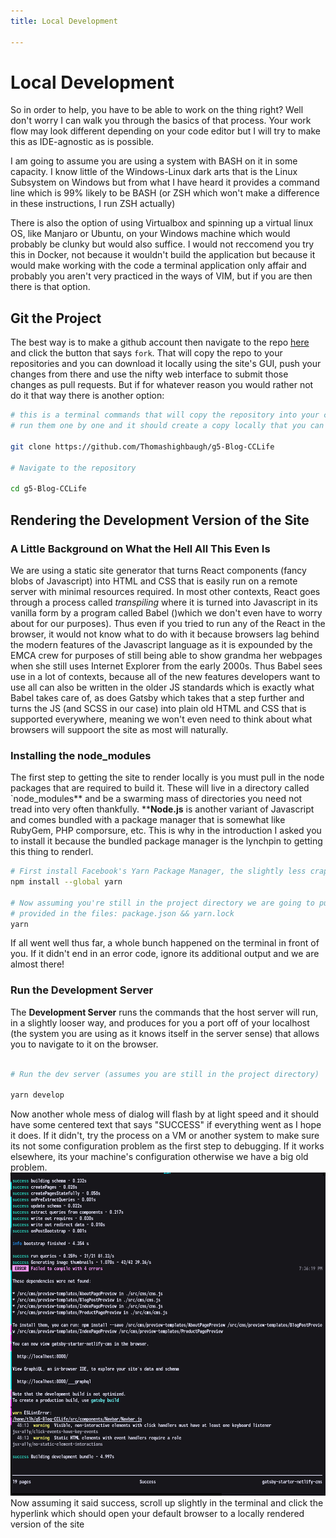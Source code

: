 ```yaml
--- 
title: Local Development 

--- 
```


# Local Development

So in order to help, you have to be able to work on the thing right? Well don't worry I can walk you through the basics of that process. Your work flow may look different depending on your code editor but I will try to make this as IDE-agnostic as is possible.

I am going to assume you are using a system with BASH on it in some capacity. I know little of the Windows-Linux dark arts that is the Linux Subsystem on Windows but from what I have heard it provides a command line which is 99% likely to be BASH (or ZSH which won't make a difference in these instructions, I run ZSH actually)

There is also the option of using Virtualbox and spinning up a virtual linux OS, like Manjaro or Ubuntu, on your Windows machine which would probably be clunky but would also suffice. I would not reccomend you try this in Docker, not because it wouldn't build the application but because it would make working with the code a terminal application only affair and probably you aren't very practiced in the ways of VIM, but if you are then there is that option. 

## Git the Project
The best way is to make a github account then navigate to the repo [here](https://github.com/Thomashighbaugh/g5-Blog-CCLife) and click the button that says `fork`. That will copy the repo to your repositories and you can download it locally using the site's GUI, push your changes from there and use the nifty web interface to submit those changes as pull requests. But if for whatever reason you would rather not do it that way there is another option:

```bash
# this is a terminal commands that will copy the repository into your current directory,
# run them one by one and it should create a copy locally that you can then link to github later

git clone https://github.com/Thomashighbaugh/g5-Blog-CCLife

# Navigate to the repository

cd g5-Blog-CCLife


```

## Rendering the Development Version of the Site

### A Little Background on What the Hell All This Even Is
We are using a static site generator that turns React components (fancy blobs of Javascript) into HTML and CSS that is easily run on a remote server with minimal resources required. In most other contexts, React goes through a process called *transpiling* where it is turned into Javascript in its vanilla form by a program called Babel ()which we don't even have to worry about for our purposes). Thus even if you tried to run any of the React in the browser, it would not know what to do with it because browsers lag behind the modern features of the Javascript language as it is expounded by the EMCA crew for purposes of still being able to show grandma her webpages when she still uses Internet Explorer from the early 2000s. Thus Babel sees use in a lot of contexts, because all of the new features developers want to use all can also be written in the older JS standards which is exactly what Babel takes care of, as does Gatsby which takes that a step further and turns the JS (and SCSS in our case) into plain old HTML and CSS that is supported everywhere, meaning we won't even need to think about what browsers will suppoort the site as most will naturally. 

### Installing the node_modules
The first step to getting the site to render locally is you must pull in the node packages that are required to build it. These will live in a directory called `node_modules** and be a swarming mass of directories you need not tread into very often thankfully. ****Node.js** is another variant of Javascript and comes bundled with a package manager that is somewhat like RubyGem, PHP comporsure, etc. This is why in the introduction I asked you to install it because the bundled package manager is the lynchpin to getting this thing to renderl.

```bash
# First install Facebook's Yarn Package Manager, the slightly less crappy one for Node.js 
npm install --global yarn 

# Now assuming you're still in the project directory we are going to pull in the packages using the list 
# provided in the files: package.json && yarn.lock 
yarn 

```

If all went well thus far, a whole bunch happened on the terminal in front of you. If it didn't end in an error code, ignore its additional output and we are almost there!

### Run the Development Server
The **Development Server** runs the commands that the host server will run, in a slightly looser way, and produces for you a port off of your localhost (the system you are using as it knows itself in the server sense) that allows you to navigate to it on the browser. 


```bash

# Run the dev server (assumes you are still in the project directory)

yarn develop 
```

Now another whole mess of dialog will flash by at light speed and it should have some centered text that says "SUCCESS" if everything went as I hope it does. If it didn't, try the process on a VM or another system to make sure its not some configuration problem as the first step to debugging. If it works elsewhere, its your machine's configuration otherwise we have a big old problem. 
![Successfully render](./images/success.png)
Now assuming it said success, scroll up slightly in the terminal and click the hyperlink which should open your default browser to a locally rendered version of the site
